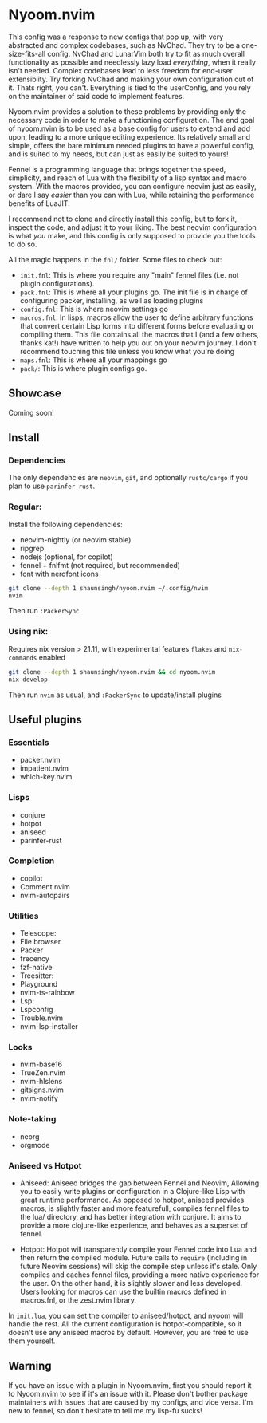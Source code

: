 # Nyoom.nvim

This config was a response to new configs that pop up, with very abstracted and complex codebases, such as NvChad. They try to be a one-size-fits-all config. NvChad and LunarVim both try to fit as much overall functionality as possible and needlessly lazy load *everything*, when it really isn't needed. Complex codebases lead to less freedom for end-user extensiblity. Try forking NvChad and making your own configuration out of it. Thats right, you can't. Everything is tied to the userConfig, and you rely on the maintainer of said code to implement features. 

Nyoom.nvim provides a solution to these problems by providing only the necessary code in order to make a functioning configuration. The end goal of nyoom.nvim is to be used as a base config for users to extend and add upon, leading to a more unique editing experience. Its relatively small and simple, offers the bare minimum needed plugins to have a powerful config, and is suited to my needs, but can just as easily be suited to yours!

Fennel is a programming language that brings together the speed, simplicity, and reach of Lua with the flexibility of a lisp syntax and macro system. With the macros provided, you can configure neovim just as easily, or dare I say *easier* than you can with Lua, while retaining the performance benefits of LuaJIT.

I recommend not to clone and directly install this config, but to fork it, inspect the code, and adjust it to your liking. The best neovim configuration is what *you* make, and this config is only supposed to provide you the tools to do so.

All the magic happens in the `fnl/` folder. Some files to check out:
- `init.fnl`: This is where you require any "main" fennel files (i.e. not plugin configurations). 
- `pack.fnl`: This is where all your plugins go. The init file is in charge of configuring packer, installing, as well as loading plugins
- `config.fnl`: This is where neovim settings go
- `macros.fnl`: In lisps, macros allow the user to define arbitrary functions that convert certain Lisp forms into different forms before evaluating or compiling them. This file contains all the macros that I (and a few others, thanks kat!) have written to help you out on your neovim journey. I don't recommend touching this file unless you know what you're doing
- `maps.fnl`: This is where all your mappings go
- `pack/`: This is where plugin configs go.

## Showcase

Coming soon!

## Install

### Dependencies

The only dependencies are `neovim`, `git`, and optionally `rustc/cargo` if you plan to use `parinfer-rust`.

### Regular:

Install the following dependencies: 
- neovim-nightly (or neovim stable)
- ripgrep
- nodejs (optional, for copilot)
- fennel + fnlfmt (not required, but recommended)
- font with nerdfont icons 

```bash
git clone --depth 1 shaunsingh/nyoom.nvim ~/.config/nvim 
nvim
```

Then run `:PackerSync`

### Using nix: 

Requires nix version > 21.11, with experimental features `flakes` and `nix-commands` enabled
```bash
git clone --depth 1 shaunsingh/nyoom.nvim && cd nyoom.nvim 
nix develop
```

Then run `nvim` as usual, and `:PackerSync` to update/install plugins

## Useful plugins

### Essentials

- packer.nvim
- impatient.nvim
- which-key.nvim

### Lisps

- conjure
- hotpot
- aniseed
- parinfer-rust

### Completion

- copilot
- Comment.nvim
- nvim-autopairs

### Utilities

- Telescope: 
 - File browser
 - Packer
 - frecency
 - fzf-native
- Treesitter: 
 - Playground
 - nvim-ts-rainbow
- Lsp: 
 - Lspconfig
 - Trouble.nvim
 - nvim-lsp-installer

### Looks

- nvim-base16
- TrueZen.nvim
- nvim-hlslens
- gitsigns.nvim
- nvim-notify

### Note-taking

- neorg
- orgmode

### Aniseed vs Hotpot

- Aniseed: Aniseed bridges the gap between Fennel and Neovim, Allowing you to easily write plugins or configuration in a Clojure-like Lisp with great runtime performance. As opposed to hotpot, aniseed provides macros, is slightly faster and more featurefull, compiles fennel files to the lua/ directory, and has better integration with conjure. It aims to provide a more clojure-like experience, and behaves as a superset of fennel.

- Hotpot: Hotpot will transparently compile your Fennel code into Lua and then return the compiled module. Future calls to `require` (including in future Neovim sessions) will skip the compile step unless it's stale. Only compiles and caches fennel files, providing a more native experience for the user. On the other hand, it is slightly slower and less developed. Users looking for macros can use the builtin macros defined in macros.fnl, or the zest.nvim library.

In `init.lua`, you can set the compiler to aniseed/hotpot, and nyoom will handle the rest. All the current configuration is hotpot-compatible, so it doesn't use any aniseed macros by default. However, you are free to use them yourself. 

## Warning

If you have an issue with a plugin in Nyoom.nvim, first you should report it to Nyoom.nvim to see if it's an issue with it. Please don't bother package maintainers with issues that are caused by my configs, and vice versa. I'm new to fennel, so don't hesitate to tell me my lisp-fu sucks! 

